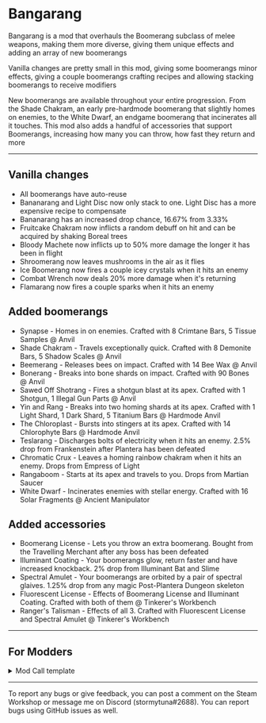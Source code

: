 # Bangarang

Bangarang is a mod that overhauls the Boomerang subclass of melee weapons, making them more diverse, giving them unique effects and adding an array of new boomerangs

Vanilla changes are pretty small in this mod, giving some boomerangs minor effects, giving a couple boomerangs crafting recipes and allowing stacking boomerangs to receive modifiers

New boomerangs are available throughout your entire progression. From the Shade Chakram, an early pre-hardmode boomerang that slightly homes on enemies, to the White Dwarf, an endgame boomerang that incinerates all it touches. This mod also adds a handful of accessories that support Boomerangs, increasing how many you can throw, how fast they return and more

***

## **Vanilla changes**

* All boomerangs have auto-reuse
* Bananarang and Light Disc now only stack to one. Light Disc has a more expensive recipe to compensate
* Bananarang has an increased drop chance, 16.67% from 3.33%
* Fruitcake Chakram now inflicts a random debuff on hit and can be acquired by shaking Boreal trees
* Bloody Machete now inflicts up to 50% more damage the longer it has been in flight
* Shroomerang now leaves mushrooms in the air as it flies
* Ice Boomerang now fires a couple icey crystals when it hits an enemy
* Combat Wrench now deals 20% more damage when it's returning
* Flamarang now fires a couple sparks when it hits an enemy

## **Added boomerangs**

* Synapse - Homes in on enemies. Crafted with 8 Crimtane Bars, 5 Tissue Samples @ Anvil
* Shade Chakram - Travels exceptionally quick. Crafted with 8 Demonite Bars, 5 Shadow Scales @ Anvil
* Beemerang - Releases bees on impact. Crafted with 14 Bee Wax @ Anvil
* Bonerang - Breaks into bone shards on impact. Crafted with 90 Bones @ Anvil
* Sawed Off Shotrang - Fires a shotgun blast at its apex. Crafted with 1 Shotgun, 1 Illegal Gun Parts @ Anvil
* Yin and Rang - Breaks into two homing shards at its apex. Crafted with 1 Light Shard, 1 Dark Shard, 5 Titanium Bars @ Hardmode Anvil
* The Chloroplast - Bursts into stingers at its apex. Crafted with 14 Chlorophyte Bars @ Hardmode Anvil
* Teslarang - Discharges bolts of electricity when it hits an enemy. 2.5% drop from Frankenstein after Plantera has been defeated
* Chromatic Crux - Leaves a homing rainbow chakram when it hits an enemy. Drops from Empress of Light
* Rangaboom - Starts at its apex and travels to you. Drops from Martian Saucer
* White Dwarf - Incinerates enemies with stellar energy. Crafted with 16 Solar Fragments @ Ancient Manipulator

## **Added accessories**

* Boomerang License - Lets you throw an extra boomerang. Bought from the Travelling Merchant after any boss has been defeated
* Illuminant Coating - Your boomerangs glow, return faster and have increased knockback. 2% drop from Illuminant Bat and Slime
* Spectral Amulet - Your boomerangs are orbited by a pair of spectral glaives. 1.25% drop from any magic Post-Plantera Dungeon skeleton
* Fluorescent License - Effects of Boomerang License and Illuminant Coating. Crafted with both of them @ Tinkerer's Workbench
* Ranger's Talisman - Effects of all 3. Crafted with Fluorescent License and Spectral Amulet @ Tinkerer's Workbench

***

## **For Modders**

<details>
<summary>Mod Call template</summary>
<br>

Alrighty, this mod call takes 3 parameters that are all integers. First arg should be the item type of your boomerang, the second arg should be the projectile type of your boomerang, the third arg should be the maximum number of that boomerang the player can shoot


        public override void PostSetupContent() {
            if (ModLoader.TryGetMod("Bangarang", out Mod bangarang)) {
                bangarang.Call(ModContent.ItemType<X>(), ModContent.ProjectileType<Y>(), Z);
                // X is your item class
                // Y is your projectile class
                // Z is the amount of boomerangs the player can throw
            }
        }



</details>

***

To report any bugs or give feedback, you can post a comment on the Steam Workshop or message me on Discord (stormytuna#2688). You can report bugs using GitHub issues as well.